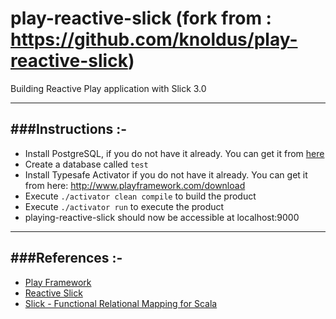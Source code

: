 # play-reactive-slick (fork from : https://github.com/knoldus/play-reactive-slick)

Building Reactive Play application with Slick 3.0

-----------------------------------------------------------------------
###Instructions :-
-----------------------------------------------------------------------
* Install PostgreSQL, if you do not have it already. You can get it from [here](http://www.postgresql.org/download/)
* Create a database called `test`
* Install Typesafe Activator if you do not have it already. You can get it from here: http://www.playframework.com/download
* Execute `./activator clean compile` to build the product
* Execute `./activator run` to execute the product
* playing-reactive-slick should now be accessible at localhost:9000

-----------------------------------------------------------------------
###References :-
-----------------------------------------------------------------------
* [Play Framework](http://www.playframework.com/)
* [Reactive Slick](https://github.com/slick/slick/tree/3.0.0-RC1)
* [Slick - Functional Relational Mapping for Scala](http://slick.typesafe.com/)
